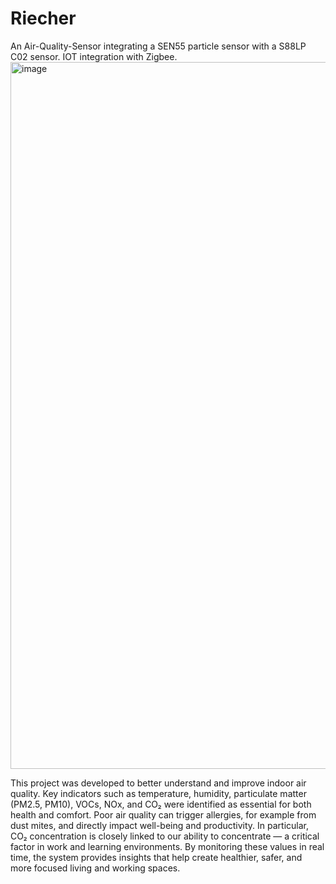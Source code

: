 # Riecher
An Air-Quality-Sensor integrating a SEN55 particle sensor with a S88LP C02 sensor. IOT integration with Zigbee.
<img width="2092" height="1131" alt="image" src="https://github.com/user-attachments/assets/455d1424-b163-4f68-aa66-4ee6ab986ae0" />


This project was developed to better understand and improve indoor air quality. Key indicators such as temperature, humidity, particulate matter (PM2.5, PM10), VOCs, NOx, and CO₂ were identified as essential for both health and comfort. Poor air quality can trigger allergies, for example from dust mites, and directly impact well-being and productivity. In particular, CO₂ concentration is closely linked to our ability to concentrate — a critical factor in work and learning environments. By monitoring these values in real time, the system provides insights that help create healthier, safer, and more focused living and working spaces.
